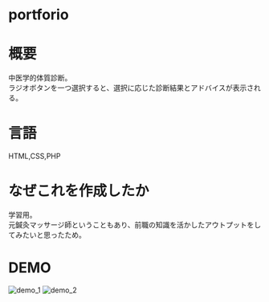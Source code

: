 # portforio

# 概要
中医学的体質診断。<br>
ラジオボタンを一つ選択すると、選択に応じた診断結果とアドバイスが表示される。

# 言語
HTML,CSS,PHP

# なぜこれを作成したか
学習用。<br>
元鍼灸マッサージ師ということもあり、前職の知識を活かしたアウトプットをしてみたいと思ったため。<br>

# DEMO
![demo_1](./portforio_demo_1)
![demo_2](./portforio_demo_2)


